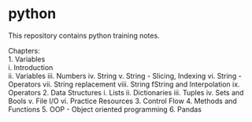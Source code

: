 # python
This repository contains python training notes.

Chapters:\
    1. Variables\
        i. Introduction\
        ii. Variables
        iii. Numbers
        iv. String
        v. String - Slicing, Indexing 
        vi. String - Operators
        vii. String replacement
        viii. String fString and Interpolation
        ix. Operators
    2. Data Structures
        i. Lists
        ii. Dictionaries
        iii. Tuples
        iv. Sets and Bools
        v. File I/O
        vi. Practice Resources
    3. Control Flow
    4. Methods and Functions
    5. OOP - Object oriented programming
    6. Pandas